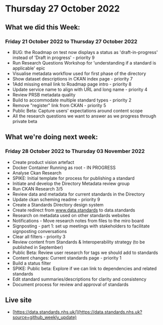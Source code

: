 # Thursday 27 October 2022

## What we did this Week:
### Friday 21 October 2022 to Thursday 27 October 2022

* BUG: the Roadmap on test now displays a status as 'draft-in-progress' instead of 'Draft in progress' - priority 9
* Run Research Questions Workshop for 'understanding if a standard is applicable' epic
* Visualise metadata workflow used for first phase of the directory
* Show dataset descriptions in CKAN index page - priority 7
* 1Add missing email link to Roadmap page intro - priority 8
* Update service name to align with URL and long name  - priority 4
* Review PRSB metadata quality
* Build to accommodate multiple standard types - priority 2
* Remove "register" link from CKAN  - priority 5
* Public Beta: Capture users' expectations around content scope
* All the research questions we want to answer as we progress through private beta


## What we're doing next week:
### Friday 28 October 2022 to Thursday 03 November 2022

* Create product vision artefact
* Docker Container Running as root - IN PROGRESS
* Analyse Ckan Research
* SPIKE: Initial template for process for publishing a standard
* Initiate and develop the Directory Metadata review group
* Run CKAN Research 3/5
* Review data and metadata for current standards in the Directory
* Update ckan scheming readme - priority 9
* Create a Standards Directory design system
* Create redirect from www.data.standards to data.standards
* Research on metadata used on other standards websites
* Notifications - Move research notes from files to the miro board
* Signposting - part 1: set up meetings with stakeholders to facilitate signposting conversations
* Clear all filters  - priority 3
* Review content from Standards & Interoperability strategy (to be published in September)
* Public Beta: Review user research for tags we should add to standards
* Content changes: Current standards page - priority 1
* Build a status filter
* SPIKE: Public beta: Explore if we can link to dependencies and related standards
* Edit standard summaries/descriptions for clarity and consistency
* Document process for review and approval of standards


## Live site  
* [https://data.standards.nhs.uk/](https://data.standards.nhs.uk?source=github_weekly_update)

